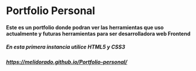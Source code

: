 # Portfolio Personal

#### Este es un portfolio donde podran ver las herramientas que uso actualmente y futuras herramientas para ser desarrolladora web Frontend

##### En esta primera instancia utilice HTML5 y CSS3

##### https://melidorado.github.io/Portfolio-personal/

